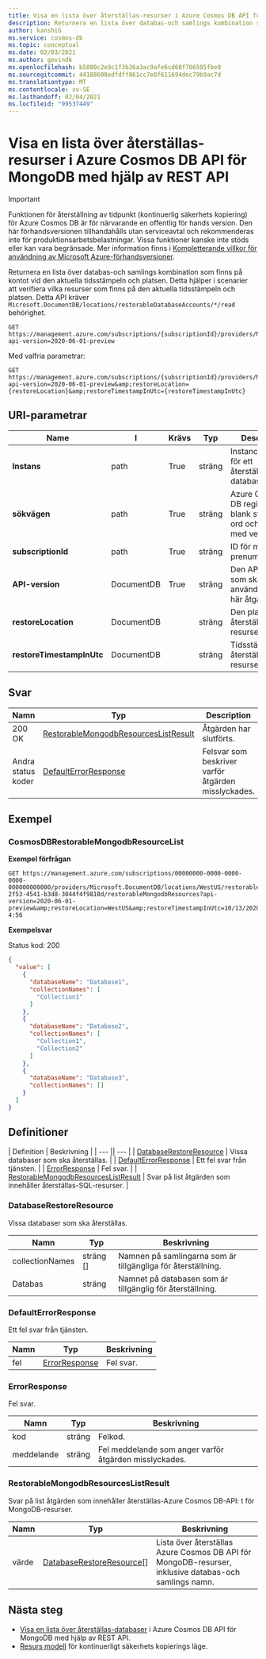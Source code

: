 ```yaml
---
title: Visa en lista över återställas-resurser i Azure Cosmos DB API för MongoDB med hjälp av REST API
description: Returnera en lista över databas-och samlings kombination som finns på kontot vid den aktuella tidsstämpeln och platsen. Detta hjälper i scenarier att verifiera vilka resurser som finns på den aktuella tidsstämpeln och platsen.
author: kanshiG
ms.service: cosmos-db
ms.topic: conceptual
ms.date: 02/03/2021
ms.author: govindk
ms.openlocfilehash: b5800c2e9c1f3b36a3ac9afe6cd68f706505fbe0
ms.sourcegitcommit: 44188608edfdff861cc7e8f611694dec79b9ac7d
ms.translationtype: MT
ms.contentlocale: sv-SE
ms.lasthandoff: 02/04/2021
ms.locfileid: "99537449"
---
```

# <a name="list-restorable-resources-in-azure-cosmos-db-api-for-mongodb-using-rest-api"></a>Visa en lista över återställas-resurser i Azure Cosmos DB API för MongoDB med hjälp av REST API

> [!IMPORTANT]
> Funktionen för återställning av tidpunkt (kontinuerlig säkerhets kopiering) för Azure Cosmos DB är för närvarande en offentlig för hands version.
> Den här förhandsversionen tillhandahålls utan serviceavtal och rekommenderas inte för produktionsarbetsbelastningar. Vissa funktioner kanske inte stöds eller kan vara begränsade.
> Mer information finns i [Kompletterande villkor för användning av Microsoft Azure-förhandsversioner](https://azure.microsoft.com/support/legal/preview-supplemental-terms/).

Returnera en lista över databas-och samlings kombination som finns på kontot vid den aktuella tidsstämpeln och platsen. Detta hjälper i scenarier att verifiera vilka resurser som finns på den aktuella tidsstämpeln och platsen. Detta API kräver `Microsoft.DocumentDB/locations/restorableDatabaseAccounts/*/read` behörighet.

```http
GET https://management.azure.com/subscriptions/{subscriptionId}/providers/Microsoft.DocumentDB/locations/{location}/restorableDatabaseAccounts/{instanceId}/restorableMongodbResources?api-version=2020-06-01-preview
```

Med valfria parametrar:

```http
GET https://management.azure.com/subscriptions/{subscriptionId}/providers/Microsoft.DocumentDB/locations/{location}/restorableDatabaseAccounts/{instanceId}/restorableMongodbResources?api-version=2020-06-01-preview&amp;restoreLocation={restoreLocation}&amp;restoreTimestampInUtc={restoreTimestampInUtc}
```

## <a name="uri-parameters"></a>URI-parametrar

| Name | I | Krävs | Typ | Description |
| --- | --- | --- | --- | --- |
| **Instans** | path | True |sträng| InstanceId-GUID för ett återställas-databas konto. |
| **sökvägen** | path | True | sträng| Azure Cosmos DB region, med blank steg mellan ord och varje ord med versaler. |
| **subscriptionId** | path | True | sträng| ID för mål prenumerationen. |
| **API-version** | DocumentDB | True | sträng | Den API-version som ska användas för den här åtgärden. |
| **restoreLocation** | DocumentDB | |sträng| Den plats där återställas-resurserna finns. |
| **restoreTimestampInUtc** | DocumentDB | |sträng| Tidsstämpeln när återställas-resurserna fanns. |

## <a name="responses"></a>Svar

| Namn | Typ | Description |
| --- | --- | --- |
| 200 OK | [RestorableMongodbResourcesListResult](#restorablemongodbresourceslistresult)| Åtgärden har slutförts. |
| Andra status koder | [DefaultErrorResponse](#defaulterrorresponse)| Felsvar som beskriver varför åtgärden misslyckades. |


## <a name="examples"></a>Exempel

### <a name="cosmosdbrestorablemongodbresourcelist"></a>CosmosDBRestorableMongodbResourceList

**Exempel förfrågan**

```http
GET https://management.azure.com/subscriptions/00000000-0000-0000-0000-000000000000/providers/Microsoft.DocumentDB/locations/WestUS/restorableDatabaseAccounts/d9b26648-2f53-4541-b3d8-3044f4f9810d/restorableMongodbResources?api-version=2020-06-01-preview&amp;restoreLocation=WestUS&amp;restoreTimestampInUtc=10/13/2020 4:56
```

**Exempelsvar**

Status kod: 200

```json
{
  "value": [
    {
      "databaseName": "Database1",
      "collectionNames": [
        "Collection1"
      ]
    },
    {
      "databaseName": "Database2",
      "collectionNames": [
        "Collection1",
        "Collection2"
      ]
    },
    {
      "databaseName": "Database3",
      "collectionNames": []
    }
  ]
}
```

## <a name="definitions"></a>Definitioner

| Definition | Beskrivning | | --- || --- | | [DatabaseRestoreResource](#databaserestoreresource) | Vissa databaser som ska återställas. | | [DefaultErrorResponse](#defaulterrorresponse) | Ett fel svar från tjänsten. | | [ErrorResponse](#errorresponse) | Fel svar. | | [RestorableMongodbResourcesListResult](#restorablemongodbresourceslistresult) | Svar på list åtgärden som innehåller återställas-SQL-resurser. |

### <a name="databaserestoreresource"></a><a id="databaserestoreresource"></a>DatabaseRestoreResource

Vissa databaser som ska återställas.

| **Namn** | **Typ** | **Beskrivning** |
| --- | --- | --- |
| collectionNames |sträng []| Namnen på samlingarna som är tillgängliga för återställning. |
| Databas |sträng| Namnet på databasen som är tillgänglig för återställning. |

### <a name="defaulterrorresponse"></a><a id="defaulterrorresponse"></a>DefaultErrorResponse

Ett fel svar från tjänsten.

| **Namn** | **Typ** | **Beskrivning** |
| --- | --- | --- |
| fel | [ErrorResponse](#errorresponse)| Fel svar. |

### <a name="errorresponse"></a><a id="errorresponse"></a>ErrorResponse

Fel svar.

| **Namn** | **Typ** | **Beskrivning** |
| --- | --- | --- |
| kod |sträng| Felkod. |
| meddelande |sträng| Fel meddelande som anger varför åtgärden misslyckades. |

### <a name="restorablemongodbresourceslistresult"></a><a id="restorablemongodbresourceslistresult"></a>RestorableMongodbResourcesListResult

Svar på list åtgärden som innehåller återställas-Azure Cosmos DB-API: t för MongoDB-resurser.

| **Namn** | **Typ** | **Beskrivning** |
| --- | --- | --- |
| värde |[DatabaseRestoreResource](#databaserestoreresource)[]| Lista över återställas Azure Cosmos DB API för MongoDB-resurser, inklusive databas-och samlings namn. |

## <a name="next-steps"></a>Nästa steg

* [Visa en lista över återställas-databaser](restorable-mongodb-databases-list.md)  i Azure Cosmos DB API för MongoDB med hjälp av REST API.
* [Resurs modell](continuous-backup-restore-resource-model.md) för kontinuerligt säkerhets kopierings läge.